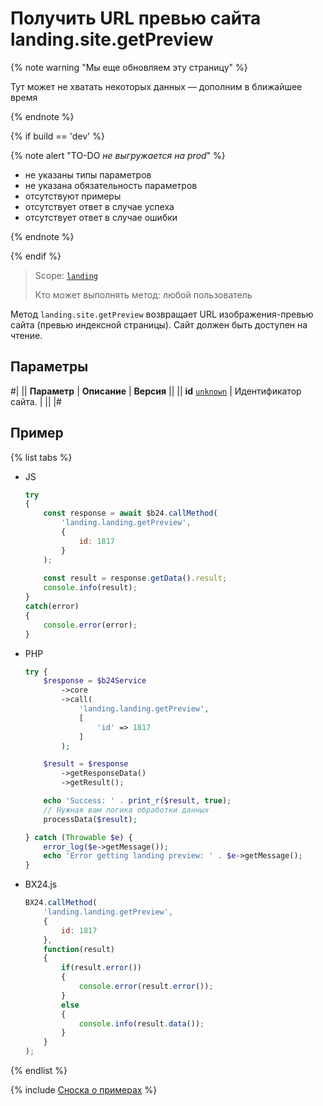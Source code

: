 # Получить URL превью сайта landing.site.getPreview

{% note warning "Мы еще обновляем эту страницу" %}

Тут может не хватать некоторых данных — дополним в ближайшее время

{% endnote %}

{% if build == 'dev' %}

{% note alert "TO-DO _не выгружается на prod_" %}

- не указаны типы параметров
- не указана обязательность параметров
- отсутствуют примеры
- отсутствует ответ в случае успеха
- отсутствует ответ в случае ошибки

{% endnote %}

{% endif %}

> Scope: [`landing`](../../scopes/permissions.md)
>
> Кто может выполнять метод: любой пользователь

Метод `landing.site.getPreview` возвращает URL изображения-превью сайта (превью индексной страницы). Сайт должен быть доступен на чтение.

## Параметры

#|
|| **Параметр** | **Описание** | **Версия** ||
|| **id**
[`unknown`](../../data-types.md) | Идентификатор сайта. | ||
|#

## Пример

{% list tabs %}

- JS


    ```js
    try
    {
    	const response = await $b24.callMethod(
    		'landing.landing.getPreview',
    		{
    			id: 1817
    		}
    	);
    	
    	const result = response.getData().result;
    	console.info(result);
    }
    catch(error)
    {
    	console.error(error);
    }
    ```

- PHP


    ```php
    try {
        $response = $b24Service
            ->core
            ->call(
                'landing.landing.getPreview',
                [
                    'id' => 1817
                ]
            );
    
        $result = $response
            ->getResponseData()
            ->getResult();
    
        echo 'Success: ' . print_r($result, true);
        // Нужная вам логика обработки данных
        processData($result);
    
    } catch (Throwable $e) {
        error_log($e->getMessage());
        echo 'Error getting landing preview: ' . $e->getMessage();
    }
    ```

- BX24.js

    ```js
    BX24.callMethod(
        'landing.landing.getPreview',
        {
            id: 1817
        },
        function(result)
        {
            if(result.error())
            {
                console.error(result.error());
            }
            else
            {
                console.info(result.data());
            }
        }
    );
    ```

{% endlist %}

{% include [Сноска о примерах](../../../_includes/examples.md) %}